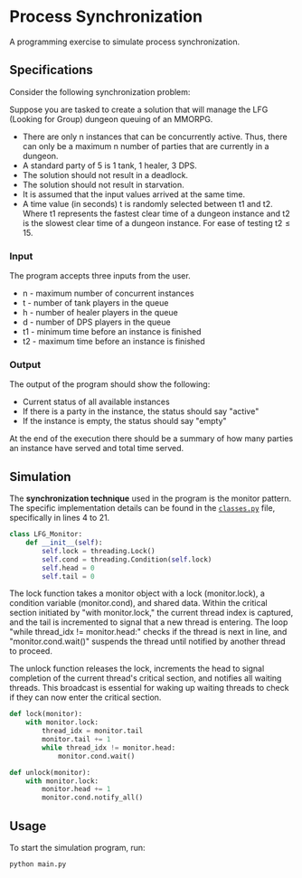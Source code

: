 # Process Synchronization

A programming exercise to simulate process synchronization.

## Specifications

Consider the following synchronization problem:

Suppose you are tasked to create a solution that will manage the LFG (Looking for Group) dungeon queuing of an MMORPG.

- There are only n instances that can be concurrently active. Thus, there can only be a maximum n number of parties that are currently in a dungeon.
- A standard party of 5 is 1 tank, 1 healer, 3 DPS.
- The solution should not result in a deadlock.
- The solution should not result in starvation.
- It is assumed that the input values arrived at the same time.
- A time value (in seconds) t is randomly selected between $\text{t1}$ and $\text{t2}$. Where $\text{t1}$ represents the fastest clear time of a dungeon instance and $\text{t2}$ is the slowest clear time of a dungeon instance. For ease of testing $\text{t2} \leq 15$.

### Input

The program accepts three inputs from the user.

- n - maximum number of concurrent instances
- t - number of tank players in the queue
- h - number of healer players in the queue
- d - number of DPS players in the queue
- t1 - minimum time before an instance is finished
- t2 - maximum time before an instance is finished

### Output

The output of the program should show the following:

  - Current status of all available instances
  - If there is a party in the instance, the status should say "active"
  - If the instance is empty, the status should say "empty"

At the end of the execution there should be a summary of how many parties an instance have served and total time served.

## Simulation

The **synchronization technique** used in the program is the monitor pattern. The specific implementation details can be found in the [`classes.py`](./classes.py) file, specifically in lines 4 to 21.

```python
class LFG_Monitor:
    def __init__(self):
        self.lock = threading.Lock()
        self.cond = threading.Condition(self.lock)
        self.head = 0
        self.tail = 0
```

The lock function takes a monitor object with a lock (monitor.lock), a condition variable (monitor.cond), and shared data. Within the critical section initiated by "with monitor.lock," the current thread index is captured, and the tail is incremented to signal that a new thread is entering. The loop "while thread_idx != monitor.head:" checks if the thread is next in line, and "monitor.cond.wait()" suspends the thread until notified by another thread to proceed.


The unlock function releases the lock, increments the head to signal completion of the current thread's critical section, and notifies all waiting threads. This broadcast is essential for waking up waiting threads to check if they can now enter the critical section.
```python
def lock(monitor):
    with monitor.lock:
        thread_idx = monitor.tail
        monitor.tail += 1
        while thread_idx != monitor.head:
            monitor.cond.wait()

def unlock(monitor):
    with monitor.lock:
        monitor.head += 1
        monitor.cond.notify_all()
```

## Usage
To start the simulation program, run:
```bash
python main.py
```